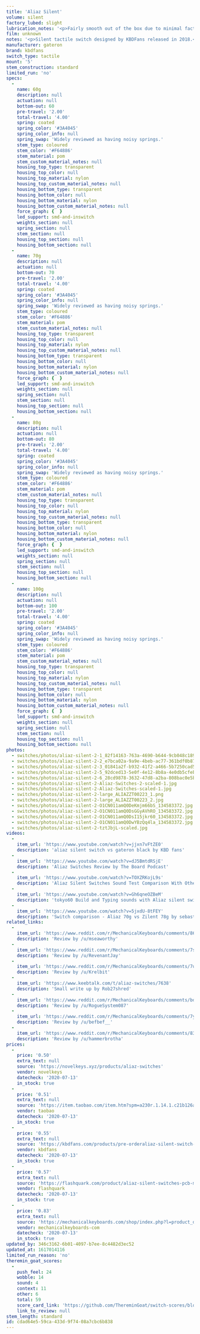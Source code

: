 ```yaml
---
title: 'Aliaz Silent'
volume: silent
factory_lubed: slight
lubrication_notes: '<p>Fairly smooth out of the box due to minimal factory lube. Be careful if lubing yourself &#8211; Too thick a lube removes the small amount of tactility.</p>'
film: unknown
notes: '<p>Silent tactile switch designed by KBDFans released in 2018.</p><p>These have a similar tactile bump as Cherry MX/Gateron Brown and Zeal Zilent V1 switches.</p><p>Since the release of these back there are quieter and more tactile switches on the market. You&#8217;ll see in the reviews of these switches that some people love them and some hate them. Your mileage may vary.</p>'
manufacturer: gateron
brand: kbdfans
switch_type: tactile
mount: '5'
stem_construction: standard
limited_run: 'no'
specs:
  -
    name: 60g
    description: null
    actuation: null
    bottom-out: 60
    pre-travel: '2.00'
    total-travel: '4.00'
    spring: coated
    spring_color: '#3A4045'
    spring_color_info: null
    spring_swap: 'Widely reviewed as having noisy springs.'
    stem_type: coloured
    stem_color: '#F64886'
    stem_material: pom
    stem_custom_material_notes: null
    housing_top_type: transparent
    housing_top_color: null
    housing_top_material: nylon
    housing_top_custom_material_notes: null
    housing_bottom_type: transparent
    housing_bottom_color: null
    housing_bottom_material: nylon
    housing_bottom_custom_material_notes: null
    force_graph: {  }
    led_support: smd-and-inswitch
    weights_section: null
    spring_section: null
    stem_section: null
    housing_top_section: null
    housing_bottom_section: null
  -
    name: 70g
    description: null
    actuation: null
    bottom-out: 70
    pre-travel: '2.00'
    total-travel: '4.00'
    spring: coated
    spring_color: '#3A4045'
    spring_color_info: null
    spring_swap: 'Widely reviewed as having noisy springs.'
    stem_type: coloured
    stem_color: '#F64886'
    stem_material: pom
    stem_custom_material_notes: null
    housing_top_type: transparent
    housing_top_color: null
    housing_top_material: nylon
    housing_top_custom_material_notes: null
    housing_bottom_type: transparent
    housing_bottom_color: null
    housing_bottom_material: nylon
    housing_bottom_custom_material_notes: null
    force_graph: {  }
    led_support: smd-and-inswitch
    weights_section: null
    spring_section: null
    stem_section: null
    housing_top_section: null
    housing_bottom_section: null
  -
    name: 80g
    description: null
    actuation: null
    bottom-out: 80
    pre-travel: '2.00'
    total-travel: '4.00'
    spring: coated
    spring_color: '#3A4045'
    spring_color_info: null
    spring_swap: 'Widely reviewed as having noisy springs.'
    stem_type: coloured
    stem_color: '#F64886'
    stem_material: pom
    stem_custom_material_notes: null
    housing_top_type: transparent
    housing_top_color: null
    housing_top_material: nylon
    housing_top_custom_material_notes: null
    housing_bottom_type: transparent
    housing_bottom_color: null
    housing_bottom_material: nylon
    housing_bottom_custom_material_notes: null
    force_graph: {  }
    led_support: smd-and-inswitch
    weights_section: null
    spring_section: null
    stem_section: null
    housing_top_section: null
    housing_bottom_section: null
  -
    name: 100g
    description: null
    actuation: null
    bottom-out: 100
    pre-travel: '2.00'
    total-travel: '4.00'
    spring: coated
    spring_color: '#3A4045'
    spring_color_info: null
    spring_swap: 'Widely reviewed as having noisy springs.'
    stem_type: coloured
    stem_color: '#F64886'
    stem_material: pom
    stem_custom_material_notes: null
    housing_top_type: transparent
    housing_top_color: null
    housing_top_material: nylon
    housing_top_custom_material_notes: null
    housing_bottom_type: transparent
    housing_bottom_color: null
    housing_bottom_material: nylon
    housing_bottom_custom_material_notes: null
    force_graph: {  }
    led_support: smd-and-inswitch
    weights_section: null
    spring_section: null
    stem_section: null
    housing_top_section: null
    housing_bottom_section: null
photos:
  - switches/photos/aliaz-silent-2-1_82f14163-763a-4690-b644-9cb048c189c3_1024x1024@2x.jpg
  - switches/photos/aliaz-silent-2-2_e7bca02a-9a9e-4beb-ac77-361bdf0b87cd_1024x1024@2x.jpg
  - switches/photos/aliaz-silent-2-3_01841a2f-b932-41f2-a466-5b7250cad535_1024x1024@2x.jpg
  - switches/photos/aliaz-silent-2-5_92dced13-5e0f-4e12-8b8a-4e0db5cfebb7_1024x1024@2x.jpg
  - switches/photos/aliaz-silent-2-6_28cd9878-3632-47d8-a2ba-808bac0e5bc5_1024x1024@2x.jpg
  - switches/photos/aliaz-silent-2-Aliaz-Switches-2-scaled-1.jpg
  - switches/photos/aliaz-silent-2-Aliaz-Switches-scaled-1.jpg
  - switches/photos/aliaz-silent-2-large_ALIAZZT00223_1.png
  - switches/photos/aliaz-silent-2-large_ALIAZZT00223_2.jpg
  - switches/photos/aliaz-silent-2-O1CN011amQ0DeKmjm66bS_134583372.jpg
  - switches/photos/aliaz-silent-2-O1CN011amQ0DsGGyAVhRO_134583372.jpg
  - switches/photos/aliaz-silent-2-O1CN011amQ0DsI15jkr60_134583372.jpg
  - switches/photos/aliaz-silent-2-O1CN011amQ0DwYBzQq4la_134583372.jpg
  - switches/photos/aliaz-silent-2-tztJbjL-scaled.jpg
videos:
  -
    item_url: 'https://www.youtube.com/watch?v=jjxn7vFtZE0'
    description: 'aliaz silent switch vs gateron black by KBD fans'
  -
    item_url: 'https://www.youtube.com/watch?v=dJ5BmtdRSjE'
    description: 'Aliaz Switches Review by The Board Podcast'
  -
    item_url: 'https://www.youtube.com/watch?v=TOXZRKojL9s'
    description: 'Aliaz Silent Switches Sound Test Comparison With Other Tactile Switches by Flash Quark'
  -
    item_url: 'https://www.youtube.com/watch?v=Gh6qneOZBeM'
    description: 'tokyo60 Build and Typing sounds with Aliaz silent switch (60g) by :3ildcat'
  -
    item_url: 'https://www.youtube.com/watch?v=5jxdU-8tFEY'
    description: 'Switch comparison - Aliaz 70g vs Zilent 78g by sebastiantomas'
related_links:
  -
    item_url: 'https://www.reddit.com/r/MechanicalKeyboards/comments/86uoun/review_aliaz_switch_review/'
    description: 'Review by /u/mseaworthy'
  -
    item_url: 'https://www.reddit.com/r/MechanicalKeyboards/comments/7sfrza/my_review_of_the_aliaz_silent_switches/'
    description: 'Review by /u/RevenantJay'
  -
    item_url: 'https://www.reddit.com/r/MechanicalKeyboards/comments/7uwzyl/aliaz_switches_replacement_zilent_or_unjustified/'
    description: 'Review by /u/Krelbit'
  -
    item_url: 'https://www.keebtalk.com/t/aliaz-switches/7638'
    description: 'Small write up by Rob27shred'
  -
    item_url: 'https://www.reddit.com/r/MechanicalKeyboards/comments/bdgdi6/aliaz_70g_switches_silent_tactiles_x3/'
    description: 'Review by /u/RogueSystem087'
  -
    item_url: 'https://www.reddit.com/r/MechanicalKeyboards/comments/7y1lp4/playing_with_aliaz/'
    description: 'Review by /u/befbef__'
  -
    item_url: 'https://www.reddit.com/r/MechanicalKeyboards/comments/83i3vf/quick_review_aliaz_vs_zilents/'
    description: 'Review by /u/hammerbrotha'
prices:
  -
    price: '0.50'
    extra_text: null
    source: 'https://novelkeys.xyz/products/aliaz-switches'
    vendor: novelkeys
    datecheck: '2020-07-13'
    in_stock: true
  -
    price: '0.51'
    extra_text: null
    source: 'https://item.taobao.com/item.htm?spm=a230r.1.14.1.c21b126a8wR9cV&id=563331806476&ns=1&abbucket=20#detail'
    vendor: taobao
    datecheck: '2020-07-13'
    in_stock: true
  -
    price: '0.55'
    extra_text: null
    source: 'https://kbdfans.com/products/pre-orderaliaz-silent-switch-tactile'
    vendor: kbdfans
    datecheck: '2020-07-13'
    in_stock: true
  -
    price: '0.57'
    extra_text: null
    source: 'https://flashquark.com/product/aliaz-silent-switches-pcb-mount-pack-of-50/'
    vendor: flashquark
    datecheck: '2020-07-13'
    in_stock: true
  -
    price: '0.83'
    extra_text: null
    source: 'https://mechanicalkeyboards.com/shop/index.php?l=product_detail&p=6801'
    vendor: mechanicalkeyboards-com
    datecheck: '2020-07-13'
    in_stock: true
updated_by: 346c3162-6b01-4097-b7ee-8c4482d3ec52
updated_at: 1617014116
limited_run_reason: 'no'
theremin_goat_scores:
  -
    push_feel: 24
    wobble: 14
    sound: 4
    context: 11
    other: 6
    total: 59
    score_card_link: 'https://github.com/ThereminGoat/switch-scores/blob/master/Aliaz%20(80g).pdf'
    link_to_review: null
stem_length: standard
id: cdad64e5-59ca-433d-9f74-08a7cbc6b838
---
```

